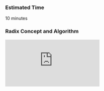 ### Estimated Time

10 minutes

### Radix Concept and Algorithm
<iframe src="https://www.youtube.com/embed/gFNJdmC1Kis" frameborder="0" allow="autoplay; encrypted-media" allowfullscreen></iframe>

